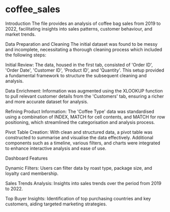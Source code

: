 # coffee_sales

Introduction
The file provides an analysis of coffee bag sales from 2019 to 2022, facilitating insights into sales patterns, customer behaviour, and market trends.

Data Preparation and Cleaning
The initial dataset was found to be messy and incomplete, necessitating a thorough cleaning process which included the following steps:

Initial Review: The data, housed in the first tab, consisted of 'Order ID', 'Order Date', 'Customer ID', 'Product ID', and 'Quantity'. This setup provided a fundamental framework to structure the subsequent cleaning and analysis.

Data Enrichment: Information was augmented using the XLOOKUP function to pull relevant customer details from the 'Customers' tab, ensuring a richer and more accurate dataset for analysis.

Refining Product Information: The 'Coffee Type' data was standardised using a combination of INDEX, MATCH for cell contents, and MATCH for row positioning, which streamlined the categorisation and analysis process.

Pivot Table Creation: With clean and structured data, a pivot table was constructed to summarise and visualise the data effectively. Additional components such as a timeline, various filters, and charts were integrated to enhance interactive analysis and ease of use.


Dashboard Features

Dynamic Filters: Users can filter data by roast type, package size, and loyalty card membership.

Sales Trends Analysis: Insights into sales trends over the period from 2019 to 2022.

Top Buyer Insights: Identification of top purchasing countries and key customers, aiding targeted marketing strategies.
